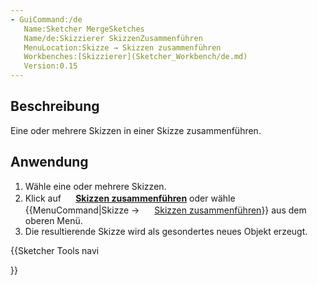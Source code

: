 ```yaml
---
- GuiCommand:/de
   Name:Sketcher MergeSketches
   Name/de:Skizzierer SkizzenZusammenführen
   MenuLocation:Skizze → Skizzen zusammenführen
   Workbenches:[Skizzierer](Sketcher_Workbench/de.md)
   Version:0.15
---
```


## Beschreibung

Eine oder mehrere Skizzen in einer Skizze zusammenführen.

## Anwendung

1.  Wähle eine oder mehrere Skizzen.
2.  Klick auf **<img src="images/Sketcher_MergeSketches.svg" width=16px> [Skizzen zusammenführen](Sketcher_MergeSketches.md)** oder wähle {{MenuCommand|Skizze → <img src="images/Sketcher_MergeSketches.svg" width=16px> [Skizzen zusammenführen](Sketcher_MergeSketches/de.md)}} aus dem oberen Menü.
3.  Die resultierende Skizze wird als gesondertes neues Objekt erzeugt.





{{Sketcher Tools navi

}} 
